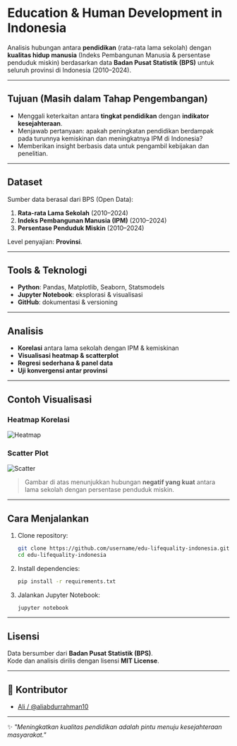 # Education & Human Development in Indonesia

Analisis hubungan antara **pendidikan** (rata-rata lama sekolah) dengan **kualitas hidup manusia** (Indeks Pembangunan Manusia & persentase penduduk miskin) berdasarkan data **Badan Pusat Statistik (BPS)** untuk seluruh provinsi di Indonesia (2010–2024).

---

## Tujuan (Masih dalam Tahap Pengembangan)
- Menggali keterkaitan antara **tingkat pendidikan** dengan **indikator kesejahteraan**.
- Menjawab pertanyaan: apakah peningkatan pendidikan berdampak pada turunnya kemiskinan dan meningkatnya IPM di Indonesia?
- Memberikan insight berbasis data untuk pengambil kebijakan dan penelitian.

---

##  Dataset
Sumber data berasal dari BPS (Open Data):
1. **Rata-rata Lama Sekolah** (2010–2024)  
2. **Indeks Pembangunan Manusia (IPM)** (2010–2024)  
3. **Persentase Penduduk Miskin** (2010–2024)  

Level penyajian: **Provinsi**.

---

##  Tools & Teknologi
- **Python**: Pandas, Matplotlib, Seaborn, Statsmodels  
- **Jupyter Notebook**: eksplorasi & visualisasi  
- **GitHub**: dokumentasi & versioning  

---

## Analisis
- **Korelasi** antara lama sekolah dengan IPM & kemiskinan  
- **Visualisasi heatmap & scatterplot**  
- **Regresi sederhana & panel data**  
- **Uji konvergensi antar provinsi**  

---

## Contoh Visualisasi

###  Heatmap Korelasi
![Heatmap](images/heatmap_korelasi.png)

###  Scatter Plot
![Scatter](images/scatter_rls_vs_kemiskinan.png)

>  Gambar di atas menunjukkan hubungan **negatif yang kuat** antara lama sekolah dengan persentase penduduk miskin.

---

##  Cara Menjalankan
1. Clone repository:
   ```bash
   git clone https://github.com/username/edu-lifequality-indonesia.git
   cd edu-lifequality-indonesia
   ```
2. Install dependencies:
   ```bash
   pip install -r requirements.txt
   ```
3. Jalankan Jupyter Notebook:
   ```bash
   jupyter notebook
   ```

---

##  Lisensi
Data bersumber dari **Badan Pusat Statistik (BPS)**.  
Kode dan analisis dirilis dengan lisensi **MIT License**.

---

## 👤 Kontributor
- [Ali / @aliabdurrahman10](https://github.com/aliabdurrahman10)  

---

✨ *"Meningkatkan kualitas pendidikan adalah pintu menuju kesejahteraan masyarakat."*
